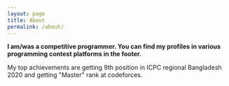 ```yaml
---
layout: page
title: About
permalink: /about/
---
```


**I am/was a competitive programmer. You can find my profiles in various programming contest platforms in the footer.**

My top achievements are getting 9th position in ICPC regional Bangladesh 2020 and getting "Master" rank at codeforces.
